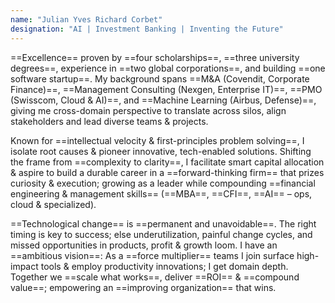 ```yaml
---
name: "Julian Yves Richard Corbet"
designation: "AI | Investment Banking | Inventing the Future"
---
```

==Excellence== proven by ==four scholarships==, ==three university degrees==, experience in ==two global corporations==, and building ==one software startup==. My background spans ==M&A (Covendit, Corporate Finance)==, ==Management Consulting (Nexgen, Enterprise IT)==, ==PMO (Swisscom, Cloud & AI)==, and ==Machine Learning (Airbus, Defense)==, giving me cross-domain perspective to translate across silos, align stakeholders and lead diverse teams & projects.

Known for ==intellectual velocity & first-principles problem solving==, I isolate root causes & pioneer innovative, tech-enabled solutions. Shifting the frame from ==complexity to clarity==, I facilitate smart capital allocation & aspire to build a durable career in a ==forward-thinking firm== that prizes curiosity & execution; growing as a leader while compounding ==financial engineering & management skills== (==MBA==, ==CFI==, ==AI== – ops, cloud & specialized).

==Technological change== is ==permanent and unavoidable==. The right timing is key to success; else underutilization, painful change cycles, and missed opportunities in products, profit & growth loom. I have an ==ambitious vision==: As a ==force multiplier== teams I join surface high-impact tools & employ productivity innovations; I get domain depth. Together we ==scale what works==, deliver ==ROI== & ==compound value==; empowering an ==improving organization== that wins.